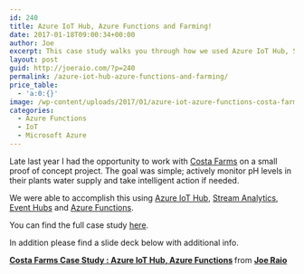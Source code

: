 ```yaml
---
id: 240
title: Azure IoT Hub, Azure Functions and Farming!
date: 2017-01-18T09:00:34+00:00
author: Joe
excerpt: This case study walks you through how we used Azure IoT Hub, Stream Analytics and Azure Functions to monitor the health of plants.
layout: post
guid: http://joeraio.com/?p=240
permalink: /azure-iot-hub-azure-functions-and-farming/
price_table:
  - 'a:0:{}'
image: /wp-content/uploads/2017/01/azure-iot-azure-functions-costa-farms.jpg
categories:
  - Azure Functions
  - IoT
  - Microsoft Azure
---
```

Late last year I had the opportunity to work with [Costa Farms](http://www.costafarms.com/) on a small proof of concept project. The goal was simple; actively monitor pH levels in their plants water supply and take intelligent action if needed.

We were able to accomplish this using [Azure IoT Hub](https://azure.microsoft.com/en-us/services/iot-hub/), [Stream Analytics](https://azure.microsoft.com/en-us/services/stream-analytics/), [Event Hubs](https://azure.microsoft.com/en-us/services/event-hubs/) and [Azure Functions](https://azure.microsoft.com/en-us/services/functions/).

You can find the full case study [here](https://microsoft.github.io/techcasestudies/iot/2016/11/03/CostaCorp.html).

In addition please find a slide deck below with additional info.



<div style="margin-bottom: 5px;">
  <strong> <a title="Costa Farms Case Study : Azure IoT Hub, Azure Functions" href="//www.slideshare.net/JoeRaio/costa-farms-case-study-azure-iot-hub-azure-functions" target="_blank">Costa Farms Case Study : Azure IoT Hub, Azure Functions</a> </strong> from <strong><a href="//www.slideshare.net/JoeRaio" target="_blank">Joe Raio</a></strong>
</div>